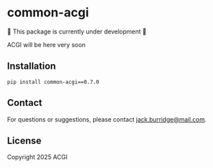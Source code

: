 # common-acgi

:construction: This package is currently under development :construction:

ACGI will be here very soon

## Installation

```
pip install common-acgi==0.7.0
```

## Contact

For questions or suggestions, please contact [jack.burridge@mail.com](mailto:jack.burridge@mail.com).

## License

Copyright 2025 ACGI
